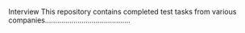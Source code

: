 Interview
This repository contains completed test tasks from various companies..........................................
